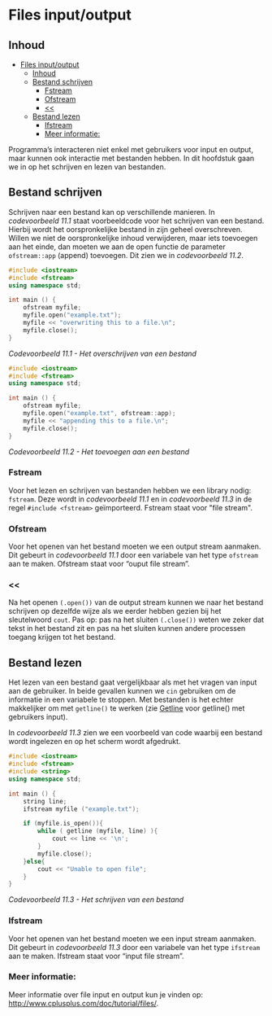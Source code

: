 # Files input/output[](title-id)

## Inhoud[](toc-id)
- [Files input/output](#files-inputoutput)
  - [Inhoud](#inhoud)
  - [Bestand schrijven](#bestand-schrijven)
    - [Fstream](#fstream)
    - [Ofstream](#ofstream)
    - [\<\<](#)
  - [Bestand lezen](#bestand-lezen)
    - [Ifstream](#ifstream)
    - [Meer informatie:](#meer-informatie)

Programma’s interacteren niet enkel met gebruikers voor input en output, maar kunnen ook interactie met bestanden hebben. In dit hoofdstuk gaan we in op het schrijven en
lezen van bestanden.

## Bestand schrijven
Schrijven naar een bestand kan op verschillende manieren. In *codevoorbeeld 11.1* staat voorbeeldcode voor het schrijven van een bestand. Hierbij wordt het oorspronkelijke bestand in zijn geheel overschreven. Willen we niet de oorspronkelijke inhoud
verwijderen, maar iets toevoegen aan het einde, dan moeten we aan de open functie de parameter `ofstream::app` (append) toevoegen. Dit zien we in *codevoorbeeld 11.2*.

```c++
#include <iostream>
#include <fstream>
using namespace std;

int main () {
    ofstream myfile;
    myfile.open("example.txt");
    myfile << "overwriting this to a file.\n";
    myfile.close();
}
```
*Codevoorbeeld 11.1 - Het overschrijven van een bestand*


```c++
#include <iostream>
#include <fstream>
using namespace std;

int main () {
    ofstream myfile;
    myfile.open("example.txt", ofstream::app);
    myfile << "appending this to a file.\n";
    myfile.close();
}
```
*Codevoorbeeld 11.2 - Het toevoegen aan een bestand*

### Fstream
Voor het lezen en schrijven van bestanden hebben we een library nodig: `fstream`. Deze
wordt in *codevoorbeeld 11.1* en in *codevoorbeeld 11.3* in de regel `#include <fstream>` geïmporteerd. 
Fstream staat voor "file stream".

### Ofstream
Voor het openen van het bestand moeten we een output stream aanmaken. Dit gebeurt in *codevoorbeeld 11.1* door een variabele van het type `ofstream` aan te maken. Ofstream staat voor “ouput file stream”.

### <<
Na het openen `(.open())` van de output stream kunnen we naar het bestand schrijven op
dezelfde wijze als we eerder hebben gezien bij het sleutelwoord `cout`. 
Pas op: pas na het sluiten `(.close())` weten we zeker dat tekst in het bestand zit en pas na het sluiten kunnen andere processen toegang krijgen tot het bestand.

## Bestand lezen
Het lezen van een bestand gaat vergelijkbaar als met het vragen van input aan de gebruiker. In beide gevallen kunnen we `cin` gebruiken om de informatie in een
variabele te stoppen. Met bestanden is het echter makkelijker om met `getline()` te werken (zie [Getline](#getline) voor getline() met gebruikers input). 

In *codevoorbeeld 11.3* zien we een voorbeeld van code waarbij een bestand wordt ingelezen en op het scherm
wordt afgedrukt.


```c++
#include <iostream>
#include <fstream>
#include <string>
using namespace std;

int main () {
    string line;
    ifstream myfile ("example.txt");

    if (myfile.is_open()){
        while ( getline (myfile, line) ){
            cout << line << '\n';
        }
        myfile.close();
    }else{
        cout << "Unable to open file";
    }
}
```
*Codevoorbeeld 11.3 - Het schrijven van een bestand*

### Ifstream
Voor het openen van het bestand moeten we een input stream aanmaken. Dit gebeurt in *codevoorbeeld 11.3* door een variabele van het type `ifstream` aan te maken.
Ifstream staat voor “input file stream”.

### Meer informatie:
Meer informatie over file input en output kun je vinden op: http://www.cplusplus.com/doc/tutorial/files/.
